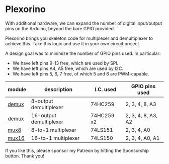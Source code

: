 # Plexorino

With additional hardware, we can expand the number of digital input/output pins on the Arduino, beyond the bare GPIO provided.

Plexorino brings you skeleton code for multiplexer and demultiplexer to achieve this. Take this logic and use it in your own circuit project.

A design goal was to minimize the number of GPIO pins used. In particular:

- We have left pins 9-13 free, which are used by SPI.
- We have left pins A4, A5 free, which are used by I2C.
- We have left pins 5, 6, 7 free, of which 5 and 6 are PWM-capable.

| module          | description             | I.C. used  | GPIO pins used     |
|-----------------|-------------------------|------------|--------------------|
| [demux](/demux) | 8-output demultiplexer  | 74HC259    | 2, 3, 4, 8, A3     |
| [demux](/demux) | 16-output demultiplexer | 74HC259 x2 | 2, 3, 4, 8, A3, A2 |
| [mux8](/mux8)   | 8-to-1 multiplexer      | 74LS151    | 2, 3, 4, A0        |
| [mux16](/mux16) | 16-to-1 multiplexer     | 74LS150    | 2, 3, 4, A0, A1    |

If you like this, please sponsor my Patreon by hitting the Sponsorship button. Thank you!
